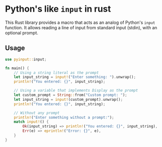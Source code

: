 # Python's like `input` in rust

This Rust library provides a macro that acts as an analog of Python's `input` function. It allows reading a line of input from standard input (stdin), with an optional prompt.

## Usage

```rust
use pyinput::input;

fn main() {
    // Using a string literal as the prompt
    let input_string = input!("Enter something: ").unwrap();
    println!("You entered: {}", input_string);

    // Using a variable that implements Display as the prompt
    let custom_prompt = String::from("Custom prompt: ");
    let input_string = input!(custom_prompt).unwrap();
    println!("You entered: {}", input_string);

    // Without any prompt
    println!("Enter something without a prompt:");
    match input!() {
        Ok(input_string) => println!("You entered: {}", input_string),
        Err(e) => eprintln!("Error: {}", e),
    }
}
```
